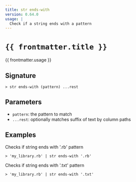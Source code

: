 ```yaml
---
title: str ends-with
version: 0.64.0
usage: |
  Check if a string ends with a pattern
---
```


<script>
  import { usePageFrontmatter } from '@vuepress/client';
  export default { computed: { frontmatter() { return usePageFrontmatter().value; } } }
</script>

# <code>{{ frontmatter.title }}</code>

<div style='white-space: pre-wrap;'>{{ frontmatter.usage }}</div>

## Signature

```> str ends-with (pattern) ...rest```

## Parameters

 -  `pattern`: the pattern to match
 -  `...rest`: optionally matches suffix of text by column paths

## Examples

Checks if string ends with '.rb' pattern
```shell
> 'my_library.rb' | str ends-with '.rb'
```

Checks if string ends with '.txt' pattern
```shell
> 'my_library.rb' | str ends-with '.txt'
```
